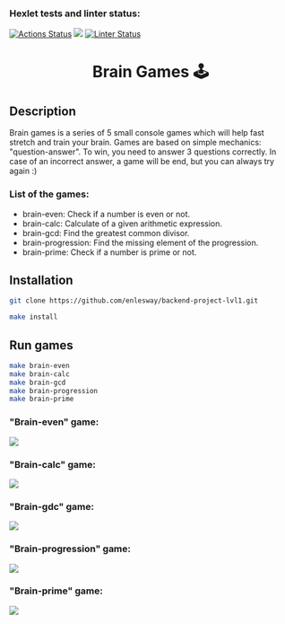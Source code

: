 ### Hexlet tests and linter status:
[![Actions Status](https://github.com/enlesway/backend-project-lvl1/workflows/hexlet-check/badge.svg)](https://github.com/enlesway/backend-project-lvl1/actions)
<a href="https://codeclimate.com/github/enlesway/backend-project-lvl1/maintainability"><img src="https://api.codeclimate.com/v1/badges/36dcf33c307179aca007/maintainability" /></a>
[![Linter Status](https://github.com/enlesway/backend-project-lvl1/workflows/Linter/badge.svg)](https://github.com/enlesway/backend-project-lvl1/actions/workflows/nodejs.yml)

<h1 align="center"> Brain Games 🕹️</h1>

## Description

 Brain games is a series of 5 small console games which will help fast stretch and train your brain. Games are based on simple mechanics: "question-answer". To win, you need to answer 3 questions correctly. In case of an incorrect answer, a game will be end, but you can always try again :)
### List of the games:

- brain-even: Check if a number is even or not.
- brain-calc: Calculate of a given arithmetic expression.
- brain-gcd: Find the greatest common divisor.
- brain-progression: Find the missing element of the progression.
- brain-prime: Check if a number is prime or not.


## Installation

```sh
git clone https://github.com/enlesway/backend-project-lvl1.git
```
```sh
make install
```
## Run games

```sh
make brain-even
make brain-calc
make brain-gcd
make brain-progression
make brain-prime
```

### "Brain-even" game:
<a href="https://asciinema.org/a/488284" target="_blank"><img src="https://asciinema.org/a/488284.svg" /></a>

### "Brain-calc" game:
<a href="https://asciinema.org/a/489672" target="_blank"><img src="https://asciinema.org/a/489672.svg" /></a>

### "Brain-gdc" game:
<a href="https://asciinema.org/a/489972" target="_blank"><img src="https://asciinema.org/a/489972.svg" /></a>

### "Brain-progression" game:
<a href="https://asciinema.org/a/489979" target="_blank"><img src="https://asciinema.org/a/489979.svg" /></a>

### "Brain-prime" game:
<a href="https://asciinema.org/a/489988" target="_blank"><img src="https://asciinema.org/a/489988.svg" /></a>
